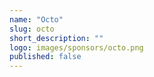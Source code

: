 ```yaml
---
name: "Octo"
slug: octo
short_description: ""
logo: images/sponsors/octo.png  
published: false
---
```

